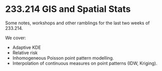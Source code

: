 # 233.214 GIS and Spatial Stats

Some notes, workshops and other ramblings for the last two weeks of 233.214.

We cover:
 - Adaptive KDE
 - Relative risk
 - Inhomogeneous Poisson point pattern modelling.
 - Interpolation of continuous measures on point patterns (IDW, Kriging).

